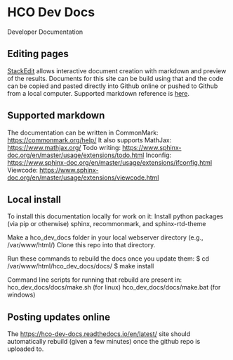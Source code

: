 # HCO Dev Docs
Developer Documentation

## Editing pages
[StackEdit](https://stackedit.io/app#) allows interactive document creation with markdown and preview of the results. Documents for this site can be build using that and the code can be copied and pasted directly into Github online or pushed to Github from a local computer. Supported markdown reference is [here](https://commonmark.org/help/).

## Supported markdown
The documentation can be written in CommonMark:
https://commonmark.org/help/
It also supports MathJax:
https://www.mathjax.org/
Todo writing:
https://www.sphinx-doc.org/en/master/usage/extensions/todo.html
Inconfig:
https://www.sphinx-doc.org/en/master/usage/extensions/ifconfig.html
Viewcode:
https://www.sphinx-doc.org/en/master/usage/extensions/viewcode.html

## Local install
To install this documentation locally for work on it:
Install python packages (via pip or otherwise) sphinx, recommonmark, and sphinx-rtd-theme

Make a hco_dev_docs folder in your local webserver directory (e.g., /var/www/html/)
Clone this repo into that directory.

Run these commands to rebuild the docs once you update them:
$ cd /var/www/html/hco_dev_docs/docs/
$ make install

Command line scripts for running that rebuild are present in:
hco_dev_docs/docs/make.sh (for linux)
hco_dev_docs/docs/make.bat (for windows)

## Posting updates online
The https://hco-dev-docs.readthedocs.io/en/latest/ site should automatically
rebuild (given a few minutes) once the github repo is uploaded to.